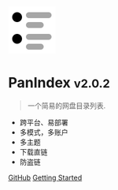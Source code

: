 ![logo](_media/index.png)

# PanIndex <small>v2.0.2</small>

> 一个简易的网盘目录列表.
>
- 跨平台、易部署
- 多模式，多账户
- 多主题
- 下载直链
- 防盗链


[GitHub](https://github.com/libsgh/PanIndex/)
[Getting Started](quickstart.md)

